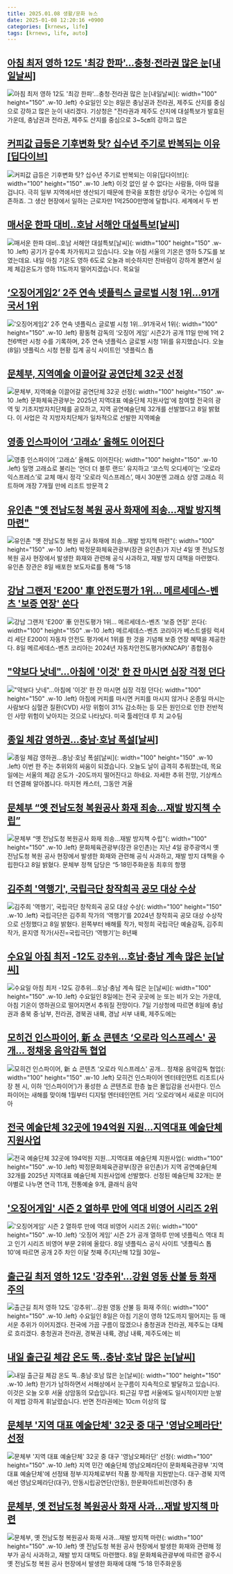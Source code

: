 ```yaml
---
title: 2025.01.08 생활/문화 뉴스
date: 2025-01-08 12:20:16 +0900
categories: [krnews, life]
tags: [krnews, life, auto]
---
```

## [아침 최저 영하 12도 '최강 한파'…충청·전라권 많은 눈[내일날씨]](https://n.news.naver.com/mnews/article/003/0013002954)

![아침 최저 영하 12도 '최강 한파'…충청·전라권 많은 눈[내일날씨]](https://mimgnews.pstatic.net/image/origin/003/2025/01/07/13002954.jpg?type=nf220_150){: width="100" height="150" .w-10 .left}
수요일인 오는 8일은 충남권과 전라권, 제주도 산지를 중심으로 강하고 많은 눈이 내리겠다. 기상청은 "전라권과 제주도 산지에 대설특보가 발효된 가운데, 충남권과 전라권, 제주도 산지를 중심으로 3~5㎝의 강하고 많은

## [커피값 급등은 기후변화 탓? 십수년 주기로 반복되는 이유[딥다이브]](https://n.news.naver.com/mnews/article/020/0003608725)

![커피값 급등은 기후변화 탓? 십수년 주기로 반복되는 이유[딥다이브]](https://mimgnews.pstatic.net/image/origin/020/2025/01/08/3608725.jpg?type=nf220_150){: width="100" height="150" .w-10 .left}
이것 없인 살 수 없다는 사람들, 아마 많을 겁니다. 극히 일부 지역에서만 생산되기 때문에 한국을 포함한 상당수 국가는 수입에 의존하죠. 그 생산 현장에서 일하는 근로자만 1억2500만명에 달합니다. 세계에서 두 번

## [매서운 한파 대비‥호남 서해안 대설특보[날씨]](https://n.news.naver.com/mnews/article/214/0001398519)

![매서운 한파 대비‥호남 서해안 대설특보[날씨]](https://mimgnews.pstatic.net/image/origin/214/2025/01/07/1398519.jpg?type=nf220_150){: width="100" height="150" .w-10 .left}
공기가 갈수록 차가워지고 있습니다. 오늘 아침 서울의 기온은 영하 5.7도를 보였는데요. 내일 아침 기온도 영하 6도로 오늘과 비슷하지만 찬바람이 강하게 불면서 실제 체감온도가 영하 11도까지 떨어지겠습니다. 목요일

## [‘오징어게임2’ 2주 연속 넷플릭스 글로벌 시청 1위…91개국서 1위](https://n.news.naver.com/mnews/article/056/0011870982)

![‘오징어게임2’ 2주 연속 넷플릭스 글로벌 시청 1위…91개국서 1위](https://mimgnews.pstatic.net/image/origin/056/2025/01/08/11870982.jpg?type=nf220_150){: width="100" height="150" .w-10 .left}
황동혁 감독의 ‘오징어 게임’ 시즌2가 공개 11일 만에 1억 2천6백만 시청 수를 기록하며, 2주 연속 넷플릭스 글로벌 시청 1위를 유지했습니다. 오늘(8일) 넷플릭스 시청 현황 집계 공식 사이트인 ‘넷플릭스 톱

## [문체부, 지역예술 이끌어갈 공연단체 32곳 선정](https://n.news.naver.com/mnews/article/003/0013003438)

![문체부, 지역예술 이끌어갈 공연단체 32곳 선정](https://mimgnews.pstatic.net/image/origin/003/2025/01/08/13003438.jpg?type=nf220_150){: width="100" height="150" .w-10 .left}
문화체육관광부는 2025년 지역대표 예술단체 지원사업'에 참여할 전국의 광역 및 기초지방자치단체를 공모하고, 지역 공연예술단체 32개를 선발했다고 8일 밝혔다. 이 사업은 각 지방자치단체가 일차적으로 선발한 지역예술

## [영종 인스파이어 ‘고래쇼’ 올해도 이어진다](https://n.news.naver.com/mnews/article/009/0005425607)

![영종 인스파이어 ‘고래쇼’ 올해도 이어진다](https://mimgnews.pstatic.net/image/origin/009/2025/01/08/5425607.jpg?type=nf220_150){: width="100" height="150" .w-10 .left}
일명 고래쇼로 불리는 ‘언더 더 블루 랜드’ 유지하고 ‘코스믹 오디세이’는 ‘오로라 익스프레스’로 교체 매시 정각 ‘오로라 익스프레스’, 매시 30분엔 고래쇼 상영 고래쇼 히트하며 개장 7개월 만에 리조트 방문객 2

## [유인촌 "옛 전남도청 복원 공사 화재에 죄송…재발 방지책 마련"](https://n.news.naver.com/mnews/article/421/0008009408)

![유인촌 "옛 전남도청 복원 공사 화재에 죄송…재발 방지책 마련"](https://mimgnews.pstatic.net/image/origin/421/2025/01/08/8009408.jpg?type=nf220_150){: width="100" height="150" .w-10 .left}
박정문화체육관광부(장관 유인촌)가 지난 4일 옛 전남도청 복원 공사 현장에서 발생한 화재와 관련해 공식 사과하고, 재발 방지 대책을 마련했다. 유인촌 장관은 8일 배포한 보도자료를 통해 "5·18

## [강남 그랜저 'E200' 車 안전도평가 1위… 메르세데스-벤츠 '보증 연장' 쏜다](https://n.news.naver.com/mnews/article/011/0004437153)

![강남 그랜저 'E200' 車 안전도평가 1위… 메르세데스-벤츠 '보증 연장' 쏜다](https://mimgnews.pstatic.net/image/origin/011/2025/01/08/4437153.jpg?type=nf220_150){: width="100" height="150" .w-10 .left}
메르세데스-벤츠 코리아가 베스트셀링 럭셔리 세단 E200이 자동차 안전도 평가에서 1위를 한 것을 기념해 보증 연장 혜택을 제공한다. 8일 메르세데스-벤츠 코리아는 2024년 자동차안전도평가(KNCAP)’ 종합점수

## ["약보다 낫네"…아침에 '이것' 한 잔 마시면 심장 걱정 던다](https://n.news.naver.com/mnews/article/215/0001194435)

!["약보다 낫네"…아침에 '이것' 한 잔 마시면 심장 걱정 던다](https://mimgnews.pstatic.net/image/origin/215/2025/01/08/1194435.jpg?type=nf220_150){: width="100" height="150" .w-10 .left}
아침에 커피를 마시면 커피를 마시지 않거나 온종일 마시는 사람보다 심혈관 질환(CVD) 사망 위험이 31% 감소하는 등 모든 원인으로 인한 전반적인 사망 위험이 낮아지는 것으로 나타났다. 미국 툴레인대 루 치 교수팀

## [종일 체감 영하권…충남·호남 폭설[날씨]](https://n.news.naver.com/mnews/article/449/0000296036)

![종일 체감 영하권…충남·호남 폭설[날씨]](https://mimgnews.pstatic.net/image/origin/449/2025/01/07/296036.jpg?type=nf220_150){: width="100" height="150" .w-10 .left}
이번 한 주는 추위와의 싸움이 되겠습니다. 오늘도 날이 급격히 추워졌는데, 목요일에는 서울의 체감 온도가 -20도까지 떨어진다고 하네요. 자세한 추위 전망, 기상캐스터 연결해 알아봅니다. 마지현 캐스터, 그동안 겨울

## [문체부 “옛 전남도청 복원공사 화재 죄송…재발 방지책 수립”](https://n.news.naver.com/mnews/article/018/0005920676)

![문체부 “옛 전남도청 복원공사 화재 죄송…재발 방지책 수립”](https://mimgnews.pstatic.net/image/origin/018/2025/01/08/5920676.jpg?type=nf220_150){: width="100" height="150" .w-10 .left}
문화체육관광부(장관 유인촌)는 지난 4일 광주광역시 옛 전남도청 복원 공사 현장에서 발생한 화재와 관련해 공식 사과하고, 재발 방지 대책을 수립한다고 8일 밝혔다. 문체부 정책 담당은 “5·18민주화운동 최후의 항쟁

## [김주희 '역행기', 국립극단 창작희곡 공모 대상 수상](https://n.news.naver.com/mnews/article/018/0005920636)

![김주희 '역행기', 국립극단 창작희곡 공모 대상 수상](https://mimgnews.pstatic.net/image/origin/018/2025/01/08/5920636.jpg?type=nf220_150){: width="100" height="150" .w-10 .left}
국립극단은 김주희 작가의 ‘역행기’를 2024년 창작희곡 공모 대상 수상작으로 선정했다고 8일 밝혔다. 왼쪽부터 배해률 작가, 박정희 국립극단 예술감독, 김주희 작가, 윤지영 작가(사진=국립극단) ‘역행기’는 8년째

## [수요일 아침 최저 -12도 `강추위`…호남·충남 계속 많은 눈[날씨]](https://n.news.naver.com/mnews/article/029/0002927886)

![수요일 아침 최저 -12도 `강추위`…호남·충남 계속 많은 눈[날씨]](https://mimgnews.pstatic.net/image/origin/029/2025/01/07/2927886.jpg?type=nf220_150){: width="100" height="150" .w-10 .left}
수요일인 8일에는 전국 곳곳에 눈 또는 비가 오는 가운데, 아침 기온이 영하권으로 떨어지면서 추워질 전망이다. 7일 기상청에 따르면 8일에 충남권과 충북 중·남부, 전라권, 경북권 내륙, 경남 서부 내륙, 제주도에는

## [모히건 인스파이어, 新 쇼 콘텐츠 ‘오로라 익스프레스' 공개… 정채웅 음악감독 협업](https://n.news.naver.com/mnews/article/030/0003274147)

![모히건 인스파이어, 新 쇼 콘텐츠 ‘오로라 익스프레스' 공개… 정채웅 음악감독 협업](https://mimgnews.pstatic.net/image/origin/030/2025/01/08/3274147.jpg?type=nf220_150){: width="100" height="150" .w-10 .left}
모히건 인스파이어 엔터테인먼트 리조트(사장 첸 시, 이하 ‘인스파이어’)가 풍성한 쇼 콘텐츠로 한층 높은 몰입감을 선사한다. 인스파이어는 새해를 맞이해 1월부터 디지털 엔터테인먼트 거리 ‘오로라’에서 새로운 미디어아

## [전국 예술단체 32곳에 194억원 지원…지역대표 예술단체 지원사업](https://n.news.naver.com/mnews/article/421/0008009628)

![전국 예술단체 32곳에 194억원 지원…지역대표 예술단체 지원사업](https://mimgnews.pstatic.net/image/origin/421/2025/01/08/8009628.jpg?type=nf220_150){: width="100" height="150" .w-10 .left}
박정문화체육관광부(장관 유인촌)가 지역 공연예술단체 32개를 2025년 지역대표 예술단체 지원사업에 선발했다. 선정된 예술단체 32개는 분야별로 나누면 연극 11개, 전통예술 9개, 클래식 음악

## ['오징어게임' 시즌 2 열하루 만에 역대 비영어 시리즈 2위](https://n.news.naver.com/mnews/article/277/0005529295)

!['오징어게임' 시즌 2 열하루 만에 역대 비영어 시리즈 2위](https://mimgnews.pstatic.net/image/origin/277/2025/01/08/5529295.jpg?type=nf220_150){: width="100" height="150" .w-10 .left}
‘오징어 게임’ 시즌 2가 공개 열하루 만에 넷플릭스 역대 최고 인기 시리즈 비영어 부문 2위에 올랐다. 8일 넷플릭스 공식 사이트 ‘넷플릭스 톱 10’에 따르면 공개 2주 차인 이달 첫째 주(지난해 12월 30일~

## [출근길 최저 영하 12도 '강추위'…강원 영동 산불 등 화재 주의](https://n.news.naver.com/mnews/article/654/0000100568)

![출근길 최저 영하 12도 '강추위'…강원 영동 산불 등 화재 주의](https://mimgnews.pstatic.net/image/origin/654/2025/01/08/100568.jpg?type=nf220_150){: width="100" height="150" .w-10 .left}
수요일인 8일은 아침 기온이 영하 12도까지 떨어지는 등 매서운 추위가 이어지겠다. 전국에 가끔 구름이 많겠으나 충청권과 전라권, 제주도는 대체로 흐리겠다. 충청권과 전라권, 경북권 내륙, 경남 내륙, 제주도에는 비

## [내일 출근길 체감 온도 뚝‥충남·호남 많은 눈[날씨]](https://n.news.naver.com/mnews/article/214/0001398587)

![내일 출근길 체감 온도 뚝‥충남·호남 많은 눈[날씨]](https://mimgnews.pstatic.net/image/origin/214/2025/01/07/1398587.jpg?type=nf220_150){: width="100" height="150" .w-10 .left}
한기가 남하하면서 서해상에서 눈구름이 지속적으로 발달하고 있습니다. 이것은 오늘 오후 서울 상암동의 모습입니다. 퇴근길 무렵 서울에도 일시적이지만 눈발이 제법 강하게 휘날렸습니다. 반면 전라권에는 10cm 이상의 많

## [문체부 '지역 대표 예술단체' 32곳 중 대구 '영남오페라단' 선정](https://n.news.naver.com/mnews/article/088/0000924942)

![문체부 '지역 대표 예술단체' 32곳 중 대구 '영남오페라단' 선정](https://mimgnews.pstatic.net/image/origin/088/2025/01/08/924942.jpg?type=nf220_150){: width="100" height="150" .w-10 .left}
지역 민간 예술단체 영남오페라단이 문화체육관광부 '지역대표 예술단체'에 선정돼 정부·지자체로부터 작품 창·제작을 지원받는다. 대구·경북 지역에선 영남오페라단(대구), 안동시립공연단(안동), 한문화아트비전(영주) 총

## [문체부, 옛 전남도청 복원공사 화재 사과…재발 방지책 마련](https://n.news.naver.com/mnews/article/081/0003509433)

![문체부, 옛 전남도청 복원공사 화재 사과…재발 방지책 마련](https://mimgnews.pstatic.net/image/origin/081/2025/01/08/3509433.jpg?type=nf220_150){: width="100" height="150" .w-10 .left}
옛 전남도청 복원 공사 현장에서 발생한 화재와 관련해 정부가 공식 사과하고, 재발 방지 대책도 마련했다. 8일 문화체육관광부에 따르면 광주시 옛 전남도청 복원 공사 현장에서 발생한 화재에 대해 “5·18 민주화운동

